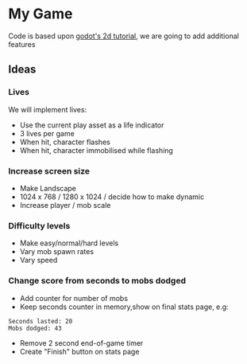 # My Game

Code is based upon [godot's 2d tutorial](https://docs.godotengine.org/en/stable/getting_started/first_2d_game/index.html#), we are going to add additional features

## Ideas

### Lives

We will implement lives:

* Use the current play asset as a life indicator
* 3 lives per game
* When hit, character flashes
* When hit, character immobilised while flashing

### Increase screen size

* Make Landscape
* 1024 x 768 / 1280 x 1024 / decide how to make dynamic
* Increase player / mob scale

### Difficulty levels

* Make easy/normal/hard levels
* Vary mob spawn rates
* Vary speed

### Change score from seconds to mobs dodged

* Add counter for number of mobs
* Keep seconds counter in memory,show on final stats page, e.g:
```
Seconds lasted: 20
Mobs dodged: 43
```
* Remove 2 second end-of-game timer
* Create "Finish" button on stats page
